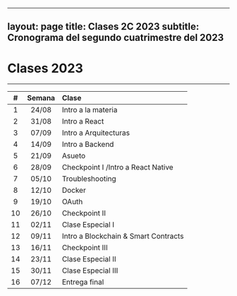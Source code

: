   ---
layout: page
title: Clases 2C 2023
subtitle: Cronograma del segundo cuatrimestre del 2023
---

# Clases 2023
___


| #  | Semana  | Clase  |
|:----------:|:-------------:|:------|
| 1 | 24/08 | Intro a la materia |
| 2 | 31/08 | Intro a React  |
| 3 | 07/09 |  Intro a Arquitecturas |
| 4 | 14/09 | Intro a Backend|
| 5 | 21/09 | Asueto  |
| 6 | 28/09 | Checkpoint I /Intro a React Native |
| 7 | 05/10 | Troubleshooting |
| 8 | 12/10 | Docker  |
| 9 | 19/10 | OAuth |
|10 | 26/10 | Checkpoint II |
|11 | 02/11 | Clase Especial I   |
|12 | 09/11 | Intro a Blockchain & Smart Contracts  |
|13 | 16/11 | Checkpoint III    |
|14 | 23/11 | Clase Especial II    |
|15 | 30/11 | Clase Especial III |
|16 | 07/12 | Entrega final |
